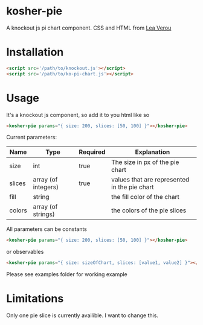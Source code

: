 # kosher-pie
A knockout js pi chart component. CSS and HTML from [Lea Verou](https://www.smashingmagazine.com/2015/07/designing-simple-pie-charts-with-css/)

# Installation
```html
<script src='/path/to/knockout.js'></script>
<script src='/path/to/ko-pi-chart.js'></script>
```

# Usage
It's a knockout js component, so add it to you html like so
```html
<kosher-pie params="{ size: 200, slices: [50, 100] }"></kosher-pie>
```

Current parameters:

| Name | Type | Required | Explanation |
|------|------|----------|-------------|
| size | int  | true     | The size in px of the pie chart |
| slices | array (of integers) | true | values that are represented in the pie chart |
| fill | string |      | the fill color of the chart |
| colors | array (of strings) |      | the colors of the pie slices |

All parameters can be constants
```html
<kosher-pie params="{ size: 200, slices: [50, 100] }"></kosher-pie>
```
or observables
```html
<kosher-pie params="{ size: sizeOfChart, slices: [value1, value2] }"></kosher-pie>
```

Please see examples folder for working example


# Limitations
Only one pie slice is currently availible. I want to change this.
